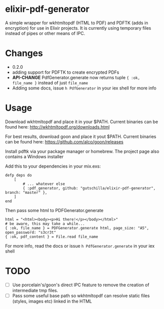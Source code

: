 elixir-pdf-generator
====================

A simple wrapper for wkhtmltopdf (HTML to PDF) and PDFTK (adds in encryption) for use in Elixir projects.
It is currently using temporary files instead of pipes or other means of IPC.

Changes
=======
 - 0.2.0 
  - adding support for PDFTK to create encrypted PDFs
  - **API-CHANGE** PdfGenerator.generate now returns tuple `{ :ok, file_name }`
    instead of just `file_name`
  - Adding some docs, issue `h PdfGenerator` in your iex shell for more info

Usage
=====
Download wkhtmltopdf and place it in your $PATH. Current binaries can be found here:
http://wkhtmltopdf.org/downloads.html

For best results, download goon and place it yout $PATH. Current binaries can be found here:
https://github.com/alco/goon/releases

Install pdftk via your package manager or homebrew. The project page also contains a Windows installer

Add this to your dependencies in your mix.exs:

    defp deps do
        [
            # ... whatever else
            { :pdf_generator, github: "gutschilla/elixir-pdf-generator", branch: "master" },
        ]
    end


Then pass some html to PDFGenerator.generate

```
html = "<html><body><p>Hi there!</p></body></html>"
# be aware, this may take a while...
{ :ok, file_name } = PDFGenerator.generate html, page_size: "A5", open_password: "s3cr3t" 
{ :ok, pdf_content } = File.read file_name 
```

For more info, read the docs or issue `h PdfGenerator.generate` in your iex shell

TODO
====

- [ ] Use porcelain's/goon's direct IPC feature to remove the creation of intermediate tmp files.
- [ ] Pass some useful base path so wkhtmltopdf can resolve static files (styles, images etc) linked in the HTML
